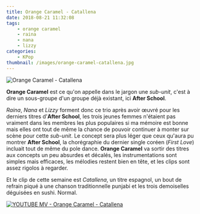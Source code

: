 ```yaml
---
title: Orange Caramel - Catallena
date: 2018-08-21 11:32:08
tags:
    - orange caramel
    - raina
    - nana
    - lizzy
categories:
    - KPop
thumbnail: /images/orange-caramel-catallena.jpg
---
```


![Orange Caramel - Catallena](/images/orange-caramel-catallena.jpg)

**Orange Caramel** est ce qu'on appelle dans le jargon une *sub-unit*, c'est à dire un sous-groupe d'un groupe déjà existant, ici **After School**.

*Raina*, *Nana* et *Lizzy* forment donc ce trio après avoir œuvré pour les derniers titres d'**After School**, les trois jeunes femmes n'étaient pas vraiment dans les membres les plus populaires si ma mémoire est bonne mais elles ont tout de même la chance de pouvoir continuer à monter sur scène pour cette *sub-unit*. Le concept sera plus léger que ceux qu'aura pu montrer **After School**, la chorégraphie du dernier single coréen (*First Love*) incluait tout de même du pole dance. **Orange Caramel** va sortir des titres aux concepts un peu absurdes et décalés, les instrumentations sont simples mais efficaces, les mélodies restent bien en tête, et les clips sont assez rigolos à regarder.

Et le clip de cette semaine est *Catallena*, un titre espagnol, un bout de refrain piqué à une chanson traditionnelle punjabi et les trois demoiselles déguisées en sushi. Normal.

[![YOUTUBE MV - Orange Caramel - Catallena](https://img.youtube.com/vi/Med2XipHJJM/0.jpg)](https://www.youtube.com/watch?v=Med2XipHJJM)
